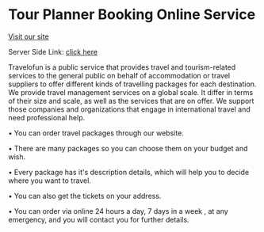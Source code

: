 # Tour Planner Booking Online Service

[Visit our site](https://travelofun-df17a.web.app/)

Server Side Link: [click here](https://github.com/SifatNiloy/travelofun-server)

Travelofun is  a public service that provides travel and tourism-related services to the general public on behalf of accommodation or travel suppliers to offer different kinds of travelling packages for each destination. We provide travel management services on a global scale. It differ in terms of their size and scale, as well as the services that are on offer. We support those companies and organizations that engage in international travel and need professional help.

• You can order travel packages through our website.

• There are many packages so you can choose them on your budget and wish.

• Every package has it's description details, which will help you to decide where you want to travel.

• You can also get the tickets on your address.

• You can order via online 24 hours a day, 7 days in a week , at any emergency, and you will contact you for further details. 